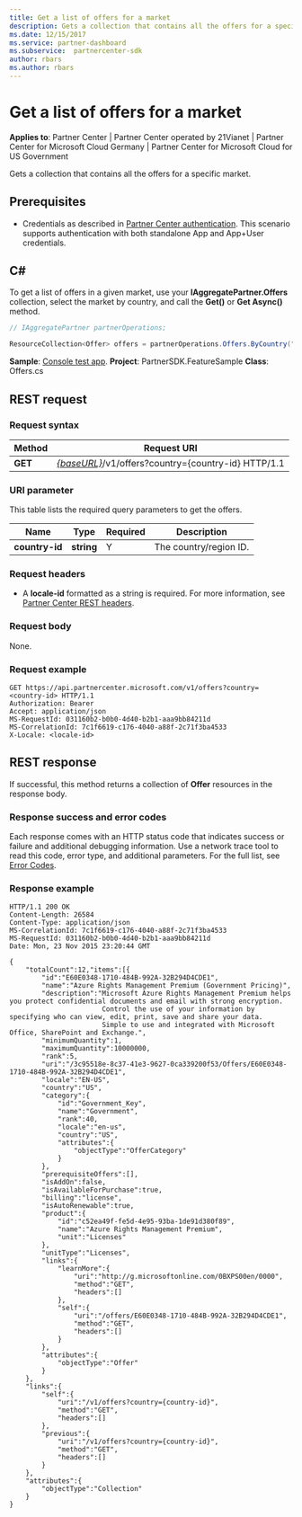 ```yaml
---
title: Get a list of offers for a market
description: Gets a collection that contains all the offers for a specific market.
ms.date: 12/15/2017
ms.service: partner-dashboard
ms.subservice:  partnercenter-sdk
author: rbars
ms.author: rbars
---
```


# Get a list of offers for a market

**Applies to**: Partner Center | Partner Center operated by 21Vianet | Partner Center for Microsoft Cloud Germany | Partner Center for Microsoft Cloud for US Government

Gets a collection that contains all the offers for a specific market.

## Prerequisites

- Credentials as described in [Partner Center authentication](partner-center-authentication.md). This scenario supports authentication with both standalone App and App+User credentials.

## C\#

To get a list of offers in a given market, use your **IAggregatePartner.Offers** collection, select the market by country, and call the **Get()** or **Get Async()** method.

``` csharp
// IAggregatePartner partnerOperations;

ResourceCollection<Offer> offers = partnerOperations.Offers.ByCountry("US").Get();
```

**Sample**: [Console test app](console-test-app.md). **Project**: PartnerSDK.FeatureSample **Class**: Offers.cs

## REST request

### Request syntax

| Method  | Request URI                                                                          |
|---------|--------------------------------------------------------------------------------------|
| **GET** | [*{baseURL}*](partner-center-rest-urls.md)/v1/offers?country={country-id} HTTP/1.1   |

### URI parameter

This table lists the required query parameters to get the offers.

| Name           | Type       | Required | Description            |
|----------------|------------|----------|------------------------|
| **country-id** | **string** | Y        | The country/region ID. |

### Request headers

- A **locale-id** formatted as a string is required.
For more information, see [Partner Center REST headers](headers.md).

### Request body

None.

### Request example

```http
GET https://api.partnercenter.microsoft.com/v1/offers?country=<country-id> HTTP/1.1
Authorization: Bearer
Accept: application/json
MS-RequestId: 031160b2-b0b0-4d40-b2b1-aaa9bb84211d
MS-CorrelationId: 7c1f6619-c176-4040-a88f-2c71f3ba4533
X-Locale: <locale-id>
```

## REST response

If successful, this method returns a collection of **Offer** resources in the response body.

### Response success and error codes

Each response comes with an HTTP status code that indicates success or failure and additional debugging information. Use a network trace tool to read this code, error type, and additional parameters. For the full list, see [Error Codes](error-codes.md).

### Response example

```http
HTTP/1.1 200 OK
Content-Length: 26584
Content-Type: application/json
MS-CorrelationId: 7c1f6619-c176-4040-a88f-2c71f3ba4533
MS-RequestId: 031160b2-b0b0-4d40-b2b1-aaa9bb84211d
Date: Mon, 23 Nov 2015 23:20:44 GMT

{
    "totalCount":12,"items":[{
        "id":"E60E0348-1710-484B-992A-32B294D4CDE1",
        "name":"Azure Rights Management Premium (Government Pricing)",
        "description":"Microsoft Azure Rights Management Premium helps you protect confidential documents and email with strong encryption.
                       Control the use of your information by specifying who can view, edit, print, save and share your data.
                       Simple to use and integrated with Microsoft Office, SharePoint and Exchange.",
        "minimumQuantity":1,
        "maximumQuantity":10000000,
        "rank":5,
        "uri":"/3c95518e-8c37-41e3-9627-0ca339200f53/Offers/E60E0348-1710-484B-992A-32B294D4CDE1",
        "locale":"EN-US",
        "country":"US",
        "category":{
            "id":"Government_Key",
            "name":"Government",
            "rank":40,
            "locale":"en-us",
            "country":"US",
            "attributes":{
                "objectType":"OfferCategory"
            }
        },
        "prerequisiteOffers":[],
        "isAddOn":false,
        "isAvailableForPurchase":true,
        "billing":"license",
        "isAutoRenewable":true,
        "product":{
            "id":"c52ea49f-fe5d-4e95-93ba-1de91d380f89",
            "name":"Azure Rights Management Premium",
            "unit":"Licenses"
        },
        "unitType":"Licenses",
        "links":{
            "learnMore":{
                "uri":"http://g.microsoftonline.com/0BXPS00en/0000",
                "method":"GET",
                "headers":[]
            },
            "self":{
                "uri":"/offers/E60E0348-1710-484B-992A-32B294D4CDE1",
                "method":"GET",
                "headers":[]
            }
        },
        "attributes":{
            "objectType":"Offer"
        }
    },
    "links":{
        "self":{
            "uri":"/v1/offers?country={country-id}",
            "method":"GET",
            "headers":[]
        },
        "previous":{
            "uri":"/v1/offers?country={country-id}",
            "method":"GET",
            "headers":[]
        }
    },
    "attributes":{
        "objectType":"Collection"
    }
}
```
